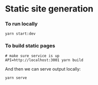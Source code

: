 # Static site generation

### To run locally

```
yarn start:dev
```

### To build static pages

```
# make sure service is up
API=http://localhost:3001 yarn build
```

And then we can serve output locally:

```
yarn serve
```
